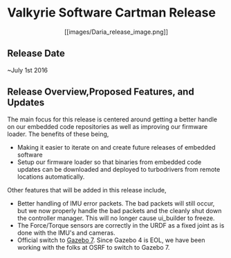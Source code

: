 # Valkyrie Software Cartman Release  

<p align="center">[[images/Daria_release_image.png]]</p>  

## Release Date
~July 1st 2016

## Release Overview,Proposed Features, and Updates
The main focus for this release is centered around getting a better handle on our embedded code repositories as well as improving our firmware loader. The benefits of these being,

- Making it easier to iterate on and create future releases of embedded software
- Setup our firmware loader so that binaries from embedded code updates can be downloaded and deployed to turbodrivers from remote locations automatically.

Other features that will be added in this release include,

- Better handling of IMU error packets. The bad packets will still occur, but we now properly handle the bad packets and the cleanly shut down the controller manager. This will no longer cause ui_builder to freeze. 
- The Force/Torque sensors are correctly in the URDF as a fixed joint as is done with the IMU's and cameras.
- Official switch to [Gazebo 7](http://gazebosim.org/#collapseVersion7_1). Since Gazebo 4 is EOL, we have been working with the folks at OSRF to switch to Gazebo 7. 

